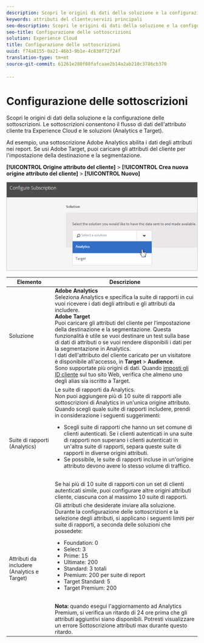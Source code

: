 ```yaml
---
description: Scopri le origini di dati della soluzione e la configurazione delle sottoscrizioni. Le sottoscrizioni consentono il flusso di dati dell'attributo cliente tra Experience Cloud e le soluzioni (Analytics e Target).
keywords: attributi del cliente;servizi principali
seo-description: Scopri le origini di dati della soluzione e la configurazione delle sottoscrizioni. Le sottoscrizioni consentono il flusso di dati dell'attributo cliente tra Experience Cloud e le soluzioni (Analytics e Target).
seo-title: Configurazione delle sottoscrizioni
solution: Experience Cloud
title: Configurazione delle sottoscrizioni
uuid: f74a8155-0a21-46b3-9b1e-4c838f72f24f
translation-type: tm+mt
source-git-commit: 61261e280f08fafcaae2b14a2ab210c3786cb370

---
```



# Configurazione delle sottoscrizioni

Scopri le origini di dati della soluzione e la configurazione delle sottoscrizioni. Le sottoscrizioni consentono il flusso di dati dell'attributo cliente tra Experience Cloud e le soluzioni (Analytics e Target).

Ad esempio, una sottoscrizione Adobe Analytics abilita i dati degli attributi nei report. Se usi Adobe Target, puoi caricare gli attributi del cliente per l'impostazione della destinazione e la segmentazione.

**[!UICONTROL Origine attributo del cliente]** &gt; **[!UICONTROL Crea nuova origine attributo del cliente]** &gt; **[!UICONTROL Nuovo]**

![](assets/configure_subscription_page.png)

| Elemento | Descrizione |
|--- |--- |
| Soluzione | **Adobe Analytics**<br>Seleziona Analytics e specifica la suite di rapporti in cui vuoi ricevere i dati degli attributi e gli attributi da includere.<br>**Adobe Target**<br>Puoi caricare gli attributi del cliente per l’impostazione della destinazione e la segmentazione. Questa funzionalità è utile se vuoi destinare un test sulla base di dati di attributi o se vuoi rendere disponibili i dati per la segmentazione in Analytics.<br>I dati dell'attributo del cliente caricato per un visitatore è disponibile all'accesso, in **Target** &gt; **Audience**.<br>Sono supportate più origini di dati. Quando [imposti gli ID cliente](../core-services/core-services.md) sul tuo sito Web, verifica che almeno uno degli alias sia iscritto a Target. |
| Suite di rapporti (Analytics) | Le suite di rapporti da Analytics.<br>Non puoi aggiungere più di 10 suite di rapporti alle sottoscrizioni di Analytics in un'unica origine attributo. Quando scegli quale suite di rapporti includere, prendi in considerazione i seguenti suggerimenti:<ul><li>Scegli suite di rapporti che hanno un set comune di clienti autenticati. Se i clienti autenticati in una suite di rapporti non superano i clienti autenticati in un'altra suite di rapporti, separa queste suite di rapporti in diverse origini attributi.</li><li>Se possibile, le suite di rapporti incluse in un'origine attributo devono avere lo stesso volume di traffico.</li></ul><br>Se hai più di 10 suite di rapporti con un set di clienti autenticati simile, puoi configurare altre origini attributi cliente, ciascuna con al massimo 10 suite di rapporti. |
| Attributi da includere (Analytics e Target) | Gli attributi che desiderate inviare alla soluzione. <br>Durante la configurazione delle sottoscrizioni e la selezione degli attributi, si applicano i seguenti limiti per suite di rapporti, a seconda delle soluzioni che possedete:<ul><li>Foundation: 0</li><li>Select: 3</li><li>Prime: 15</li><li>Ultimate: 200</li><li>Standard: 3 totali</li><li>Premium: 200 per suite di report</li><li>Target Standard: 5</li><li>Target Premium: 200</li></ul><br>**Nota:** quando esegui l'aggiornamento ad Analytics Premium, si verifica un ritardo di 24 ore prima che gli attributi aggiuntivi siano disponibili. Potresti visualizzare un errore Sottoscrizione attributi max durante questo ritardo. |
